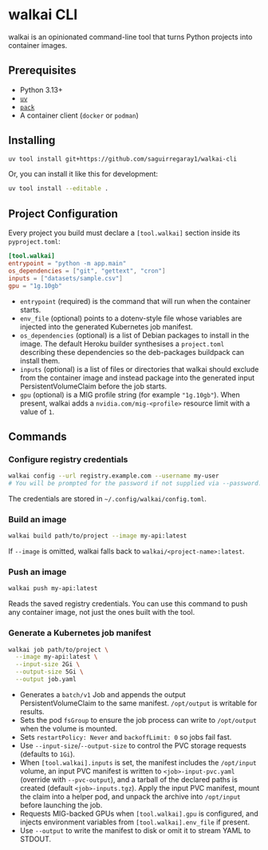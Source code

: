 # walkai CLI

walkai is an opinionated command-line tool that turns Python projects into container images.

## Prerequisites

- Python 3.13+
- [`uv`](https://docs.astral.sh/uv/)
- [`pack`](https://buildpacks.io/docs/tools/pack/)
- A container client (`docker` or `podman`)

## Installing

```bash
uv tool install git+https://github.com/saguirregaray1/walkai-cli
```


Or, you can install it like this for development:
```bash
uv tool install --editable .
```

## Project Configuration

Every project you build must declare a `[tool.walkai]` section inside its `pyproject.toml`:

```toml
[tool.walkai]
entrypoint = "python -m app.main"
os_dependencies = ["git", "gettext", "cron"]
inputs = ["datasets/sample.csv"]
gpu = "1g.10gb"
```

- `entrypoint` (required) is the command that will run when the container starts.
- `env_file` (optional) points to a dotenv-style file whose variables are injected into the generated Kubernetes job manifest.
- `os_dependencies` (optional) is a list of Debian packages to install in the image. The default Heroku builder synthesises a `project.toml` describing these dependencies so the deb-packages buildpack can install them.
- `inputs` (optional) is a list of files or directories that walkai should exclude from the container image and instead package into the generated input PersistentVolumeClaim before the job starts.
- `gpu` (optional) is a MIG profile string (for example `"1g.10gb"`). When present, walkai adds a `nvidia.com/mig-<profile>` resource limit with a value of `1`.

## Commands

### Configure registry credentials

```bash
walkai config --url registry.example.com --username my-user
# You will be prompted for the password if not supplied via --password.
```

The credentials are stored in `~/.config/walkai/config.toml`.

### Build an image

```bash
walkai build path/to/project --image my-api:latest
```


If `--image` is omitted, walkai falls back to `walkai/<project-name>:latest`.

### Push an image

```bash
walkai push my-api:latest
```

Reads the saved registry credentials.
You can use this command to push any container image, not just the ones built with the tool.

### Generate a Kubernetes job manifest

```bash
walkai job path/to/project \
  --image my-api:latest \
  --input-size 2Gi \
  --output-size 5Gi \
  --output job.yaml
```

- Generates a `batch/v1` Job and appends the output PersistentVolumeClaim to the same manifest. `/opt/output` is writable for results.
- Sets the pod `fsGroup` to ensure the job process can write to `/opt/output` when the volume is mounted.
- Sets `restartPolicy: Never` and `backoffLimit: 0` so jobs fail fast.
- Use `--input-size`/`--output-size` to control the PVC storage requests (defaults to `1Gi`).
- When `[tool.walkai].inputs` is set, the manifest includes the `/opt/input` volume, an input PVC manifest is written to `<job>-input-pvc.yaml` (override with `--pvc-output`), and a tarball of the declared paths is created (default `<job>-inputs.tgz`). Apply the input PVC manifest, mount the claim into a helper pod, and unpack the archive into `/opt/input` before launching the job.
- Requests MIG-backed GPUs when `[tool.walkai].gpu` is configured, and injects environment variables from `[tool.walkai].env_file` if present.
- Use `--output` to write the manifest to disk or omit it to stream YAML to STDOUT.
